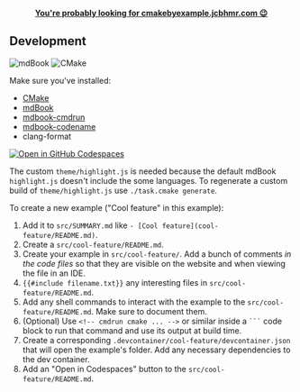 <p align=center>
    <b><a href="https://cmakebyexample.jcbhmr.com/">You're probably looking for cmakebyexample.jcbhmr.com 😉</a></b>
</p>

## Development

![mdBook](https://img.shields.io/static/v1?style=for-the-badge&message=mdBook&color=000000&logo=mdBook&logoColor=FFFFFF&label=)
![CMake](https://img.shields.io/static/v1?style=for-the-badge&message=CMake&color=064F8C&logo=CMake&logoColor=FFFFFF&label=)

Make sure you've installed:

- [CMake](https://cmake.org/download/)
- [mdBook](https://rust-lang.github.io/mdBook/)
- [mdbook-cmdrun](https://github.com/FauconFan/mdbook-cmdrun)
- [mdbook-codename](https://github.com/smallkirby/mdbook-codename)
- clang-format

[![Open in GitHub Codespaces](https://github.com/codespaces/badge.svg)](https://codespaces.new/jcbhmr/cmakebyexample.jcbhmr.com?quickstart=1&devcontainer_path=.devcontainer%2Fdevcontainer.json)

The custom `theme/highlight.js` is needed because the default mdBook `highlight.js` doesn't include the some languages. To regenerate a custom build of `theme/highlight.js` use `./task.cmake generate`.

To create a new example ("Cool feature" in this example):

1. Add it to `src/SUMMARY.md` like `- [Cool feature](cool-feature/README.md)`.
2. Create a `src/cool-feature/README.md`.
3. Create your example in `src/cool-feature/`. Add a bunch of comments _in the code files_ so that they are visible on the website and when viewing the file in an IDE.
4. `{{#include filename.txt}}` any interesting files in `src/cool-feature/README.md`.
5. Add any shell commands to interact with the example to the `src/cool-feature/README.md`. Make sure to document them.
6. (Optional) Use `<!-- cmdrun cmake ... -->` or similar inside a `` ``` `` code block to run that command and use its output at build time.
7. Create a corresponding `.devcontainer/cool-feature/devcontainer.json` that will open the example's folder. Add any necessary dependencies to the dev container.
8. Add an "Open in Codespaces" button to the `src/cool-feature/README.md`.
